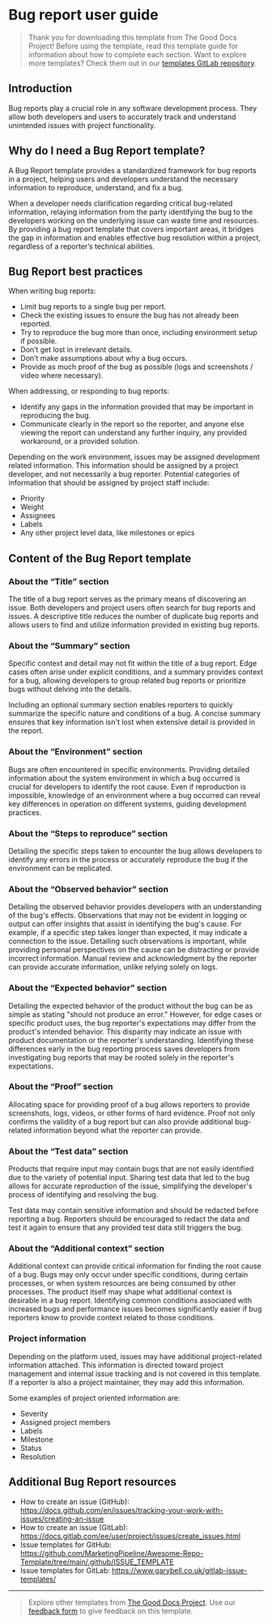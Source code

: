 # Bug report user guide

> Thank you for downloading this template from The Good Docs Project! Before using the template, read this template guide for information about how to complete each section. Want to explore more templates? Check them out in our [templates GitLab repository](https://gitlab.com/tgdp/templates).

## Introduction

Bug reports play a crucial role in any software development process. They allow both developers and users to accurately track and understand unintended issues with project functionality.

## Why do I need a Bug Report template?

A Bug Report template provides a standardized framework for bug reports in a project, helping users and developers understand the necessary information to reproduce, understand, and fix a bug.

When a developer needs clarification regarding critical bug-related information, relaying information from the party identifying the bug to the developers working on the underlying issue can waste time and resources. By providing a bug report template that covers important areas, it bridges the gap in information and enables effective bug resolution within a project, regardless of a reporter’s technical abilities.

## Bug Report best practices

When writing bug reports:

* Limit bug reports to a single bug per report.
* Check the existing issues to ensure the bug has not already been reported.
* Try to reproduce the bug more than once, including environment setup if possible.
* Don’t get lost in irrelevant details.
* Don’t make assumptions about why a bug occurs.
* Provide as much proof of the bug as possible (logs and screenshots / video where necessary).

When addressing, or responding to bug reports:

* Identify any gaps in the information provided that may be important in reproducing the bug.
* Communicate clearly in the report so the reporter, and anyone else viewing the report can understand any further inquiry, any provided workaround, or a provided solution.

Depending on the work environment, issues may be assigned development related information. This information should be assigned by a project developer, and not necessarily a bug reporter. Potential categories of information that should be assigned by project staff include:

* Priority
* Weight
* Assignees
* Labels
* Any other project level data, like milestones or epics

## Content of the Bug Report template

### About the “Title” section

The title of a bug report serves as the primary means of discovering an issue. Both developers and project users often search for bug reports and issues. A descriptive title reduces the number of duplicate bug reports and allows users to find and utilize information provided in existing bug reports.

### About the “Summary” section

Specific context and detail may not fit within the title of a bug report. Edge cases often arise under explicit conditions, and a summary provides context for a bug, allowing developers to group related bug reports or prioritize bugs without delving into the details.

Including an optional summary section enables reporters to quickly summarize the specific nature and conditions of a bug. A concise summary ensures that key information isn't lost when extensive detail is provided in the report.

### About the “Environment” section

Bugs are often encountered in specific environments. Providing detailed information about the system environment in which a bug occurred is crucial for developers to identify the root cause. Even if reproduction is impossible, knowledge of an environment where a bug occurred can reveal key differences in operation on different systems, guiding development practices.

### About the “Steps to reproduce” section

Detailing the specific steps taken to encounter the bug allows developers to identify any errors in the process or accurately reproduce the bug if the environment can be replicated.

### About the “Observed behavior” section

Detailing the observed behavior provides developers with an understanding of the bug's effects. Observations that may not be evident in logging or output can offer insights that assist in identifying the bug's cause. For example, if a specific step takes longer than expected, it may indicate a connection to the issue. Detailing such observations is important, while providing personal perspectives on the cause can be distracting or provide incorrect information. Manual review and acknowledgment by the reporter can provide accurate information, unlike relying solely on logs.

### About the “Expected behavior” section

Detailing the expected behavior of the product without the bug can be as simple as stating "should not produce an error." However, for edge cases or specific product uses, the bug reporter's expectations may differ from the product's intended behavior. This disparity may indicate an issue with product documentation or the reporter's understanding. Identifying these differences early in the bug reporting process saves developers from investigating bug reports that may be rooted solely in the reporter's expectations.

### About the “Proof” section

Allocating space for providing proof of a bug allows reporters to provide screenshots, logs, videos, or other forms of hard evidence. Proof not only confirms the validity of a bug report but can also provide additional bug-related information beyond what the reporter can provide.

### About the “Test data” section

Products that require input may contain bugs that are not easily identified due to the variety of potential input. Sharing test data that led to the bug allows for accurate reproduction of the issue, simplifying the developer's process of identifying and resolving the bug.

Test data may contain sensitive information and should be redacted before reporting a bug. Reporters should be encouraged to redact the data and test it again to ensure that any provided test data still triggers the bug.

### About the “Additional context” section

Additional context can provide critical information for finding the root cause of a bug. Bugs may only occur under specific conditions, during certain processes, or when system resources are being consumed by other processes. The product itself may shape what additional context is desirable in a bug report. Identifying common conditions associated with increased bugs and performance issues becomes significantly easier if bug reporters know to provide context related to those conditions.

### Project information

Depending on the platform used, issues may have additional project-related information attached. This information is directed toward project management and internal issue tracking and is not covered in this template. If a reporter is also a project maintainer, they may add this information.

Some examples of project oriented information are:


* Severity
* Assigned project members
* Labels
* Milestone
* Status
* Resolution

## Additional Bug Report resources

* How to create an issue (GitHub): https://docs.github.com/en/issues/tracking-your-work-with-issues/creating-an-issue
* How to create an issue (GitLab): https://docs.gitlab.com/ee/user/project/issues/create_issues.html
* Issue templates for GitHub: https://github.com/MarketingPipeline/Awesome-Repo-Template/tree/main/.github/ISSUE_TEMPLATE
* Issue templates for GitLab: https://www.garybell.co.uk/gitlab-issue-templates/

---

> Explore other templates from [The Good Docs Project](https://thegooddocsproject.dev/). Use our [feedback form](https://thegooddocsproject.dev/feedback/) to give feedback on this template.